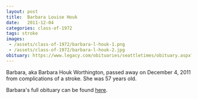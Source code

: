 ```yaml
---
layout: post
title:  Barbara Louise Houk
date:   2011-12-04
categories: class-of-1972
tags: stroke
images:
 - /assets/class-of-1972/barbara-l-houk-1.png
 - /assets/class-of-1972/barbara-l-houk-2.jpg
obituary: https://www.legacy.com/obituaries/seattletimes/obituary.aspx?page=lifestory&pid=155063374
---
```

Barbara, aka Barbara Houk Worthington, passed away on December 4, 2011 from complications of a stroke. She was 57 years old.

Barbara's full obituary can be found [here](https://www.legacy.com/obituaries/seattletimes/obituary.aspx?page=lifestory&pid=155063374).
